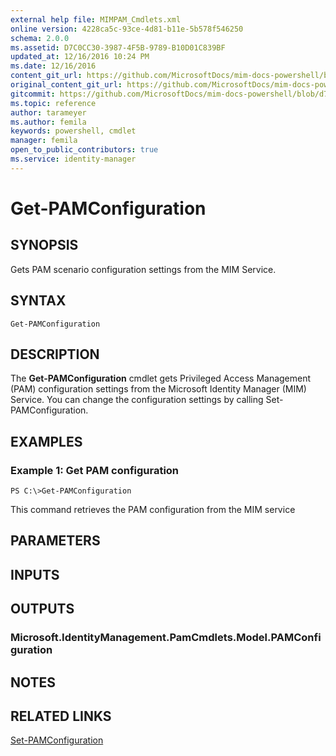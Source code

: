 ```yaml
---
external help file: MIMPAM_Cmdlets.xml
online version: 4228ca5c-93ce-4d81-b11e-5b578f546250
schema: 2.0.0
ms.assetid: D7C0CC30-3987-4F5B-9789-B10D01C839BF
updated_at: 12/16/2016 10:24 PM
ms.date: 12/16/2016
content_git_url: https://github.com/MicrosoftDocs/mim-docs-powershell/blob/master/mim-cmdlets/MicrosoftIdentityManager/vlatest/Get-PAMConfiguration.md
original_content_git_url: https://github.com/MicrosoftDocs/mim-docs-powershell/blob/master/mim-cmdlets/MicrosoftIdentityManager/vlatest/Get-PAMConfiguration.md
gitcommit: https://github.com/MicrosoftDocs/mim-docs-powershell/blob/d76fe71a336b890697ca5b79f29d35c57acf4cc6/mim-cmdlets/MicrosoftIdentityManager/vlatest/Get-PAMConfiguration.md
ms.topic: reference
author: tarameyer
ms.author: femila
keywords: powershell, cmdlet
manager: femila
open_to_public_contributors: true
ms.service: identity-manager
---
```


# Get-PAMConfiguration

## SYNOPSIS
Gets PAM scenario configuration settings from the MIM Service.

## SYNTAX

```
Get-PAMConfiguration
```

## DESCRIPTION
The **Get-PAMConfiguration** cmdlet gets Privileged Access Management (PAM) configuration settings from the Microsoft Identity Manager (MIM) Service.
You can change the configuration settings by calling Set-PAMConfiguration.

## EXAMPLES

### Example 1: Get PAM configuration
```
PS C:\>Get-PAMConfiguration
```

This command retrieves the PAM configuration from the MIM service

## PARAMETERS

## INPUTS

## OUTPUTS

### Microsoft.IdentityManagement.PamCmdlets.Model.PAMConfiguration

## NOTES

## RELATED LINKS

[Set-PAMConfiguration](xref:MicrosoftIdentityManager/vlatest/Set-PAMConfiguration.md)


